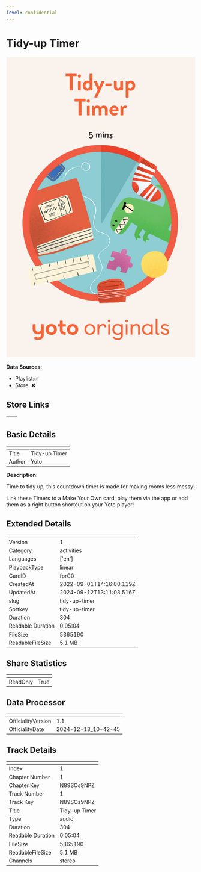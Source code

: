 ```yaml
---
level: confidential
---
```

# Tidy-up Timer

![card_[fprC0].png](../../img/cards/card_[fprC0].png)

**Data Sources**: 

- Playlist:✅
- Store: ❌


## Store Links

| <!-- --> | <!-- --> |
| - | - |


## Basic Details

| <!-- --> | <!-- --> |
| - | - |
| Title | Tidy-up Timer |
| Author | Yoto |

**Description**:

Time to tidy up, this countdown timer is made for making rooms less messy!

Link these Timers to a Make Your Own card, play them via the app or add them as a right button shortcut on your Yoto player!


## Extended Details

| <!-- --> | <!-- --> |
| - | - |
| Version | 1 |
| Category | activities |
| Languages | ['en'] |
| PlaybackType | linear |
| CardID | fprC0 |
| CreatedAt | 2022-09-01T14:16:00.119Z |
| UpdatedAt | 2024-09-12T13:11:03.516Z |
| slug | tidy-up-timer |
| Sortkey | tidy-up-timer |
| Duration | 304 |
| Readable Duration | 0:05:04 |
| FileSize | 5365190 |
| ReadableFileSize | 5.1 MB |


## Share Statistics

| <!-- --> | <!-- --> |
| - | - |
| ReadOnly | True |


## Data Processor

| <!-- --> | <!-- --> |
| - | - |
| OfficialityVersion | 1.1
| OfficialityDate | 2024-12-13_10-42-45


## Track Details

| <!-- --> | <!-- --> |
| - | - |
| Index | 1 |
| Chapter Number | 1 |
| Chapter Key | N89SOs9NPZ |
| Track Number | 1 |
| Track Key | N89SOs9NPZ |
| Title | Tidy-up Timer |
| Type | audio |
| Duration | 304 |
| Readable Duration | 0:05:04 |
| FileSize | 5365190 |
| ReadableFileSize | 5.1 MB |
| Channels | stereo |

